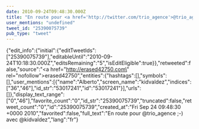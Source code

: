 ```yaml
---
date: 2010-09-24T09:48:30.000Z
title: "En route pour <a href='http://twitter.com/trio_agence'>@trio_agence</a> ;-) avec <a href='http://twitter.com/kidvaldez'>@kidvaldez</a>″"
user_mentions: "undefined"
tweet_id: "25390075739"
pub_type: "tweet"
---
```

{"edit_info":{"initial":{"editTweetIds":["25390075739"],"editableUntil":"2010-09-24T10:18:30.000Z","editsRemaining":"5","isEditEligible":true}},"retweeted":false,"source":"<a href=\"http://erased42750.com\" rel=\"nofollow\">erased42750</a>","entities":{"hashtags":[],"symbols":[],"user_mentions":[{"name":"Alberto","screen_name":"kidvaldez","indices":["36","46"],"id_str":"53017241","id":"53017241"}],"urls":[]},"display_text_range":["0","46"],"favorite_count":"0","id_str":"25390075739","truncated":false,"retweet_count":"0","id":"25390075739","created_at":"Fri Sep 24 09:48:30 +0000 2010","favorited":false,"full_text":"En route pour @trio_agence ;-) avec @kidvaldez","lang":"fr"}
